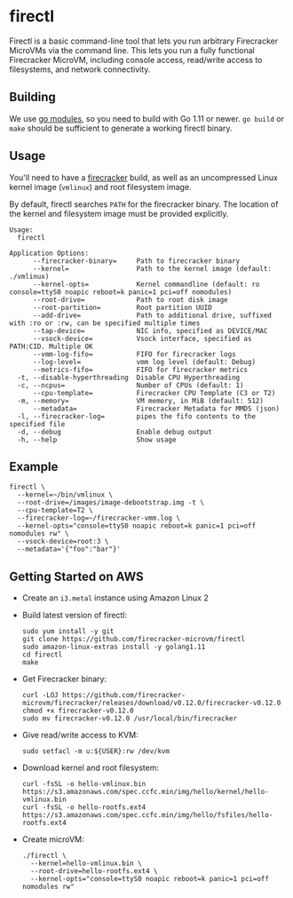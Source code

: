 firectl
===

Firectl is a basic command-line tool that lets you run arbitrary
Firecracker MicroVMs via the command line. This lets you run a fully
functional Firecracker MicroVM, including console access, read/write
access to filesystems, and network connectivity.

Building
---

We use [go modules](https://github.com/golang/go/wiki/Modules), so you need to build with Go 1.11 or newer. `go build` or `make` should be sufficient to generate a working firectl binary.

Usage
---

You'll need to have a [firecracker](https://github.com/firecracker-microvm/firecracker) build, as well as an uncompressed Linux kernel image (`vmlinux`) and root filesystem image.

By default, firectl searches `PATH` for the firecracker binary. The location of the kernel and filesystem image must be provided explicitly.

```
Usage:
  firectl

Application Options:
      --firecracker-binary=     Path to firecracker binary
      --kernel=                 Path to the kernel image (default: ./vmlinux)
      --kernel-opts=            Kernel commandline (default: ro console=ttyS0 noapic reboot=k panic=1 pci=off nomodules)
      --root-drive=             Path to root disk image
      --root-partition=         Root partition UUID
      --add-drive=              Path to additional drive, suffixed with :ro or :rw, can be specified multiple times
      --tap-device=             NIC info, specified as DEVICE/MAC
      --vsock-device=           Vsock interface, specified as PATH:CID. Multiple OK
      --vmm-log-fifo=           FIFO for firecracker logs
      --log-level=              vmm log level (default: Debug)
      --metrics-fifo=           FIFO for firecracker metrics
  -t, --disable-hyperthreading  Disable CPU Hyperthreading
  -c, --ncpus=                  Number of CPUs (default: 1)
      --cpu-template=           Firecracker CPU Template (C3 or T2)
  -m, --memory=                 VM memory, in MiB (default: 512)
      --metadata=               Firecracker Metadata for MMDS (json)
  -l, --firecracker-log=        pipes the fifo contents to the specified file
  -d, --debug                   Enable debug output
  -h, --help                    Show usage
```

Example
---

```
firectl \
  --kernel=~/bin/vmlinux \
  --root-drive=/images/image-debootstrap.img -t \
  --cpu-template=T2 \
  --firecracker-log=~/firecracker-vmm.log \
  --kernel-opts="console=ttyS0 noapic reboot=k panic=1 pci=off nomodules rw" \
  --vsock-device=root:3 \
  --metadata='{"foo":"bar"}'
```

Getting Started on AWS
---

- Create an `i3.metal` instance using Amazon Linux 2
- Build latest version of firectl:

  ```
  sudo yum install -y git
  git clone https://github.com/firecracker-microvm/firectl
  sudo amazon-linux-extras install -y golang1.11
  cd firectl
  make
  ```

- Get Firecracker binary:

  ```
  curl -LOJ https://github.com/firecracker-microvm/firecracker/releases/download/v0.12.0/firecracker-v0.12.0
  chmod +x firecracker-v0.12.0
  sudo mv firecracker-v0.12.0 /usr/local/bin/firecracker
  ```

- Give read/write access to KVM:

  ```
  sudo setfacl -m u:${USER}:rw /dev/kvm
  ```

- Download kernel and root filesystem:

  ```
  curl -fsSL -o hello-vmlinux.bin https://s3.amazonaws.com/spec.ccfc.min/img/hello/kernel/hello-vmlinux.bin
  curl -fsSL -o hello-rootfs.ext4 https://s3.amazonaws.com/spec.ccfc.min/img/hello/fsfiles/hello-rootfs.ext4
  ```

- Create microVM:

  ```
  ./firectl \
    --kernel=hello-vmlinux.bin \
    --root-drive=hello-rootfs.ext4 \
    --kernel-opts="console=ttyS0 noapic reboot=k panic=1 pci=off nomodules rw"
  ```
